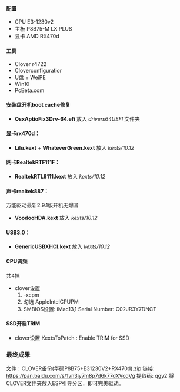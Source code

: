 #### 配置
- CPU E3-1230v2
- 主板 P8B75-M LX PLUS
- 显卡 AMD RX470d

#### 工具
- Clover r4722
- Cloverconfiguratior
- U盘 + WeiPE
- Win10
- PcBeta.com
#### 安装盘开机boot cache修复
- **OsxAptioFix3Drv-64.efi** 放入 *drivers64UEFI* 文件夹
#### 显卡rx470d：
- **Lilu.kext** + **WhateverGreen.kext** 放入 *kexts/10.12*
#### 网卡RealtekRTF111F：
- **RealtekRTL8111.kext** 放入 *kexts/10.12*
#### 声卡realtek887：
万能驱动最新2.9.1版开机无爆音
- **VoodooHDA.kext** 放入 *kexts/10.12*
#### USB3.0：
- **GenericUSBXHCI.kext** 放入 *kexts/10.12*
#### CPU调频
共4挡
- clover设置 
    1. -xcpm
    2. 勾选 AppleIntelCPUPM
    3. SMBIOS设置: iMac13,1 Serial Number: C02JR3Y7DNCT
#### SSD开启TRIM

- clover设置
    KextsToPatch : Enable TRIM for SSD

### 最终成果
文件：CLOVER备份(华硕P8B75+E31230V2+RX470d).zip
链接: https://pan.baidu.com/s/1vn3iy7m8p7d6k77dXVcdVg 提取码: qgy2
将CLOVER文件夹放入ESP引导分区，即可完美驱动。

